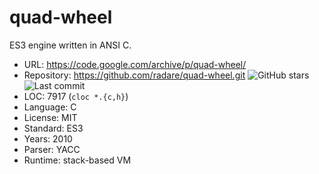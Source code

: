 # quad-wheel

ES3 engine written in ANSI C.

* URL:        https://code.google.com/archive/p/quad-wheel/
* Repository: https://github.com/radare/quad-wheel.git <img src="https://img.shields.io/github/stars/radare/quad-wheel?label=&style=flat-square" alt="GitHub stars" title="GitHub stars"><img src="https://img.shields.io/github/last-commit/radare/quad-wheel?label=&style=flat-square" alt="Last commit" title="Last commit">
* LOC:        7917 (`cloc *.{c,h}`)
* Language:   C
* License:    MIT
* Standard:   ES3
* Years:      2010
* Parser:     YACC
* Runtime:    stack-based VM

